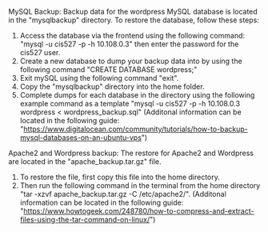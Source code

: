 MySQL Backup:
Backup data for the wordpress MySQL database is located in the "mysqlbackup" directory.
To restore the database, follow these steps:
1. Access the database via the frontend using the following command: "mysql -u cis527 -p -h 10.108.0.3" then enter the password for the cis527 user.
2. Create a new database to dump your backup data into by using the following command "CREATE DATABASE wordpress;"
3. Exit mySQL using the following command "exit".
4. Copy the "mysqlbackup" directory into the home folder.
5. Complete dumps for each database in the directory using the following example command as a template "mysql -u cis527 -p -h 10.108.0.3 wordpress < wordpress_backup.sql"
(Additonal information can be located in the following guide: "https://www.digitalocean.com/community/tutorials/how-to-backup-mysql-databases-on-an-ubuntu-vps")

Apache2 and Wordpress backup:
The restore for Apache2 and Wordpress are located in the "apache_backup.tar.gz" file.
1. To restore the file, first copy this file into the home directory.
2. Then run the following command in the terminal from the home directory "tar -xzvf apache_backup.tar.gz -C /etc/apache2/".
(Additonal information can be located in the following guide: "https://www.howtogeek.com/248780/how-to-compress-and-extract-files-using-the-tar-command-on-linux/")
